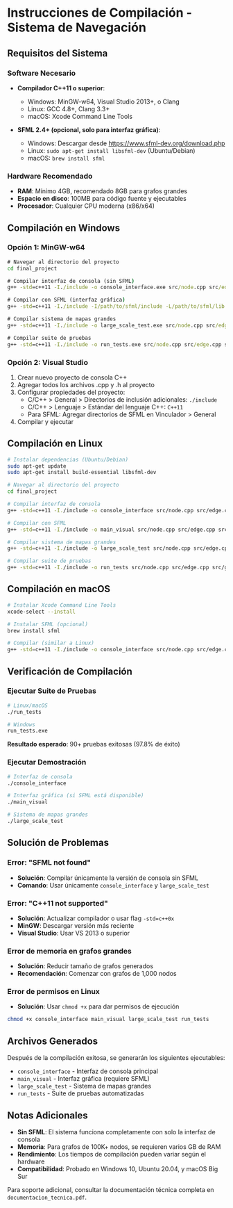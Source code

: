 # Instrucciones de Compilación - Sistema de Navegación

## Requisitos del Sistema

### Software Necesario
- **Compilador C++11 o superior**:
  - Windows: MinGW-w64, Visual Studio 2013+, o Clang
  - Linux: GCC 4.8+, Clang 3.3+
  - macOS: Xcode Command Line Tools

- **SFML 2.4+ (opcional, solo para interfaz gráfica)**:
  - Windows: Descargar desde https://www.sfml-dev.org/download.php
  - Linux: `sudo apt-get install libsfml-dev` (Ubuntu/Debian)
  - macOS: `brew install sfml`

### Hardware Recomendado
- **RAM**: Mínimo 4GB, recomendado 8GB para grafos grandes
- **Espacio en disco**: 100MB para código fuente y ejecutables
- **Procesador**: Cualquier CPU moderna (x86/x64)

## Compilación en Windows

### Opción 1: MinGW-w64
```cmd
# Navegar al directorio del proyecto
cd final_project

# Compilar interfaz de consola (sin SFML)
g++ -std=c++11 -I./include -o console_interface.exe src/node.cpp src/edge.cpp src/graph.cpp src/search_algorithms.cpp src/map_loader.cpp src/console_interface.cpp

# Compilar con SFML (interfaz gráfica)
g++ -std=c++11 -I./include -I/path/to/sfml/include -L/path/to/sfml/lib -o main_visual.exe src/node.cpp src/edge.cpp src/graph.cpp src/search_algorithms.cpp src/map_loader.cpp src/visualizer.cpp src/main_visual.cpp -lsfml-graphics -lsfml-window -lsfml-system

# Compilar sistema de mapas grandes
g++ -std=c++11 -I./include -o large_scale_test.exe src/node.cpp src/edge.cpp src/graph.cpp src/search_algorithms.cpp src/large_graph_generator.cpp src/performance_analyzer.cpp src/large_scale_test.cpp

# Compilar suite de pruebas
g++ -std=c++11 -I./include -o run_tests.exe src/node.cpp src/edge.cpp src/graph.cpp src/search_algorithms.cpp src/map_loader.cpp src/large_graph_generator.cpp src/test_suite.cpp src/run_tests.cpp
```

### Opción 2: Visual Studio
1. Crear nuevo proyecto de consola C++
2. Agregar todos los archivos .cpp y .h al proyecto
3. Configurar propiedades del proyecto:
   - C/C++ > General > Directorios de inclusión adicionales: `./include`
   - C/C++ > Lenguaje > Estándar del lenguaje C++: `C++11`
   - Para SFML: Agregar directorios de SFML en Vinculador > General
4. Compilar y ejecutar

## Compilación en Linux

```bash
# Instalar dependencias (Ubuntu/Debian)
sudo apt-get update
sudo apt-get install build-essential libsfml-dev

# Navegar al directorio del proyecto
cd final_project

# Compilar interfaz de consola
g++ -std=c++11 -I./include -o console_interface src/node.cpp src/edge.cpp src/graph.cpp src/search_algorithms.cpp src/map_loader.cpp src/console_interface.cpp

# Compilar con SFML
g++ -std=c++11 -I./include -o main_visual src/node.cpp src/edge.cpp src/graph.cpp src/search_algorithms.cpp src/map_loader.cpp src/visualizer.cpp src/main_visual.cpp -lsfml-graphics -lsfml-window -lsfml-system

# Compilar sistema de mapas grandes
g++ -std=c++11 -I./include -o large_scale_test src/node.cpp src/edge.cpp src/graph.cpp src/search_algorithms.cpp src/large_graph_generator.cpp src/performance_analyzer.cpp src/large_scale_test.cpp

# Compilar suite de pruebas
g++ -std=c++11 -I./include -o run_tests src/node.cpp src/edge.cpp src/graph.cpp src/search_algorithms.cpp src/map_loader.cpp src/large_graph_generator.cpp src/test_suite.cpp src/run_tests.cpp
```

## Compilación en macOS

```bash
# Instalar Xcode Command Line Tools
xcode-select --install

# Instalar SFML (opcional)
brew install sfml

# Compilar (similar a Linux)
g++ -std=c++11 -I./include -o console_interface src/node.cpp src/edge.cpp src/graph.cpp src/search_algorithms.cpp src/map_loader.cpp src/console_interface.cpp
```

## Verificación de Compilación

### Ejecutar Suite de Pruebas
```bash
# Linux/macOS
./run_tests

# Windows
run_tests.exe
```

**Resultado esperado**: 90+ pruebas exitosas (97.8% de éxito)

### Ejecutar Demostración
```bash
# Interfaz de consola
./console_interface

# Interfaz gráfica (si SFML está disponible)
./main_visual

# Sistema de mapas grandes
./large_scale_test
```

## Solución de Problemas

### Error: "SFML not found"
- **Solución**: Compilar únicamente la versión de consola sin SFML
- **Comando**: Usar únicamente `console_interface` y `large_scale_test`

### Error: "C++11 not supported"
- **Solución**: Actualizar compilador o usar flag `-std=c++0x`
- **MinGW**: Descargar versión más reciente
- **Visual Studio**: Usar VS 2013 o superior

### Error de memoria en grafos grandes
- **Solución**: Reducir tamaño de grafos generados
- **Recomendación**: Comenzar con grafos de 1,000 nodos

### Error de permisos en Linux
- **Solución**: Usar `chmod +x` para dar permisos de ejecución
```bash
chmod +x console_interface main_visual large_scale_test run_tests
```

## Archivos Generados

Después de la compilación exitosa, se generarán los siguientes ejecutables:

- `console_interface` - Interfaz de consola principal
- `main_visual` - Interfaz gráfica (requiere SFML)
- `large_scale_test` - Sistema de mapas grandes
- `run_tests` - Suite de pruebas automatizadas

## Notas Adicionales

- **Sin SFML**: El sistema funciona completamente con solo la interfaz de consola
- **Memoria**: Para grafos de 100K+ nodos, se requieren varios GB de RAM
- **Rendimiento**: Los tiempos de compilación pueden variar según el hardware
- **Compatibilidad**: Probado en Windows 10, Ubuntu 20.04, y macOS Big Sur

Para soporte adicional, consultar la documentación técnica completa en `documentacion_tecnica.pdf`.

